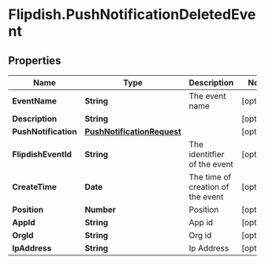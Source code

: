 # Flipdish.PushNotificationDeletedEvent

## Properties

Name | Type | Description | Notes
------------ | ------------- | ------------- | -------------
**EventName** | **String** | The event name | [optional] 
**Description** | **String** |  | [optional] 
**PushNotification** | [**PushNotificationRequest**](PushNotificationRequest.md) |  | [optional] 
**FlipdishEventId** | **String** | The identitfier of the event | [optional] 
**CreateTime** | **Date** | The time of creation of the event | [optional] 
**Position** | **Number** | Position | [optional] 
**AppId** | **String** | App id | [optional] 
**OrgId** | **String** | Org id | [optional] 
**IpAddress** | **String** | Ip Address | [optional] 


